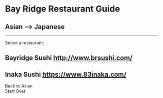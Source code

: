 # Bay Ridge Restaurant Guide
## Asian --> Japanese
---
Select a restaurant:
## Bayridge Sushi http://www.brsushi.com/
## Inaka Sushi https://www.83inaka.com/
Back to Asian  
Start Over